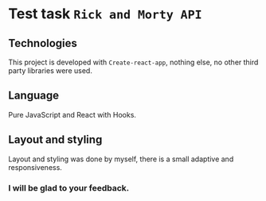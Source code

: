 # Test task `Rick and Morty API`

## Technologies
This project is developed with `Create-react-app`, nothing else, no other third party libraries were used.

## Language
Pure JavaScript and React with Hooks.

## Layout and styling
Layout and styling was done by myself, there is a small adaptive and responsiveness.

### I will be glad to your feedback.
